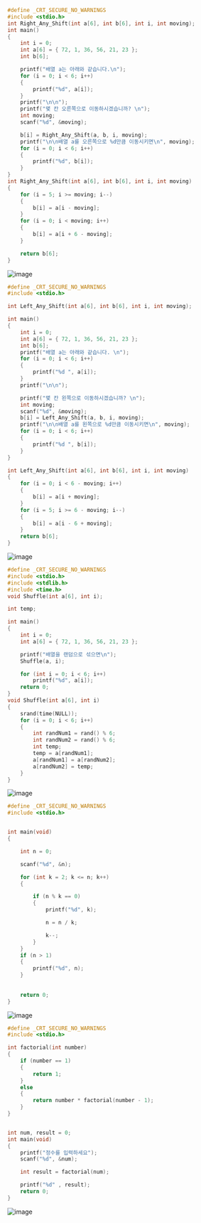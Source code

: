 ```c
#define _CRT_SECURE_NO_WARNINGS
#include <stdio.h>
int Right_Any_Shift(int a[6], int b[6], int i, int moving);
int main()
{
	int i = 0;
	int a[6] = { 72, 1, 36, 56, 21, 23 };
	int b[6];

	printf("배열 a는 아래와 같습니다.\n");
	for (i = 0; i < 6; i++)
	{
		printf("%d", a[i]);
	}
	printf("\n\n");
	printf("몇 칸 오른쪽으로 이동하시겠습니까? \n");
	int moving;
	scanf("%d", &moving);

	b[i] = Right_Any_Shift(a, b, i, moving);
	printf("\n\n배열 a를 오른쪽으로 %d만큼 이동시키면\n", moving);
	for (i = 0; i < 6; i++)
	{
		printf("%d", b[i]);
	}
}
int Right_Any_Shift(int a[6], int b[6], int i, int moving) 
{
	for (i = 5; i >= moving; i--) 
	{
		b[i] = a[i - moving];
	}
	for (i = 0; i < moving; i++) 
	{
		b[i] = a[i + 6 - moving];
	}

	return b[6];
}
```
![image](https://user-images.githubusercontent.com/81094980/124640623-a18b0480-dec8-11eb-8cc5-13371ae71d2d.png)

```c
#define _CRT_SECURE_NO_WARNINGS
#include <stdio.h>

int Left_Any_Shift(int a[6], int b[6], int i, int moving);

int main()
{
	int i = 0;
	int a[6] = { 72, 1, 36, 56, 21, 23 };
	int b[6];
	printf("배열 a는 아래와 같습니다. \n");
	for (i = 0; i < 6; i++)
	{
		printf("%d ", a[i]);
	}
	printf("\n\n");

	printf("몇 칸 왼쪽으로 이동하시겠습니까? \n");
	int moving;
	scanf("%d", &moving);
	b[i] = Left_Any_Shift(a, b, i, moving);
	printf("\n\n배열 a를 왼쪽으로 %d만큼 이동시키면\n", moving);
	for (i = 0; i < 6; i++)
	{
		printf("%d ", b[i]);
	}
}

int Left_Any_Shift(int a[6], int b[6], int i, int moving)
{
	for (i = 0; i < 6 - moving; i++)
	{
		b[i] = a[i + moving];
	}
	for (i = 5; i >= 6 - moving; i--)
	{
		b[i] = a[i - 6 + moving];
	}
	return b[6];
}
```
![image](https://user-images.githubusercontent.com/81094980/124647434-ed41ac00-ded0-11eb-92ef-8c07ec2b4be0.png)

```c
#define _CRT_SECURE_NO_WARNINGS
#include <stdio.h>
#include <stdlib.h> 
#include <time.h>  
void Shuffle(int a[6], int i);

int temp;

int main()
{
	int i = 0;
	int a[6] = { 72, 1, 36, 56, 21, 23 };

	printf("배열을 랜덤으로 섞으면\n");
	Shuffle(a, i);

	for (int i = 0; i < 6; i++)
		printf("%d", a[i]);
	return 0;
}
void Shuffle(int a[6], int i)
{
	srand(time(NULL));
	for (i = 0; i < 6; i++)
	{
		int randNum1 = rand() % 6;
		int randNum2 = rand() % 6;
		int temp;
		temp = a[randNum1];
		a[randNum1] = a[randNum2];
		a[randNum2] = temp;
	}
}
```
![image](https://user-images.githubusercontent.com/81094980/124648372-24648d00-ded2-11eb-9d1e-74db9b84155e.png)

```c
#define _CRT_SECURE_NO_WARNINGS
#include <stdio.h>


int main(void)
{

    int n = 0;

    scanf("%d", &n);

    for (int k = 2; k <= n; k++)
    {

        if (n % k == 0)
        {
            printf("%d", k);

            n = n / k;

            k--;
        }
    }
    if (n > 1)
    {
        printf("%d", n); 
    }
        
  
    return 0;
}
```
![image](https://user-images.githubusercontent.com/81094980/124290170-18a15f80-db8e-11eb-8ebc-3eb5a49bd203.png)

```c
#define _CRT_SECURE_NO_WARNINGS
#include <stdio.h>

int factorial(int number)
{
	if (number == 1)
	{
		return 1;
	}
	else
	{
		return number * factorial(number - 1);
	}
}


int num, result = 0;
int main(void)
{
	printf("정수를 입력하세요");
	scanf("%d", &num);

	int result = factorial(num);

	printf("%d" , result);
	return 0;
}
```
![image](https://user-images.githubusercontent.com/81094980/124310213-d2a4c580-dba6-11eb-8994-7d2f3fe58905.png)
